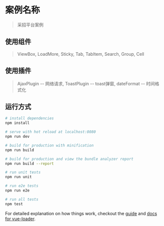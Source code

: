 # 案例名称

> 采招平台案例

## 使用组件

> ViewBox,
> LoadMore,
> Sticky,
> Tab,
> TabItem,
> Search,
> Group,
> Cell

## 使用插件

> AjaxPlugin -- 网络请求,
> ToastPlugin -- toast弹窗,
> dateFormat -- 时间格式化

## 运行方式

``` bash
# install dependencies
npm install

# serve with hot reload at localhost:8080
npm run dev

# build for production with minification
npm run build

# build for production and view the bundle analyzer report
npm run build --report

# run unit tests
npm run unit

# run e2e tests
npm run e2e

# run all tests
npm test
```

For detailed explanation on how things work, checkout the [guide](http://vuejs-templates.github.io/webpack/) and [docs for vue-loader](http://vuejs.github.io/vue-loader).
